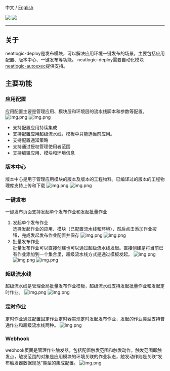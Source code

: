 中文 / [English](README.en.md)

<p align="left">
    <a href="https://opensource.org/licenses/Apache-2.0" alt="License">
        <img src="https://img.shields.io/badge/License-Apache%202.0-blue.svg" /></a>
<a target="_blank" href="https://join.slack.com/t/neatlogichome/shared_invite/zt-1w037axf8-r_i2y4pPQ1Z8FxOkAbb64w">
<img src="https://img.shields.io/badge/Slack-Neatlogic-orange" /></a>
</p>

---

## 关于

neatlogic-deploy是发布模块，可以解决应用环境一键发布的场景，主要包括应用配置、版本中心、一键发布等功能。
neatlogic-deploy需要自动化模块[neatlogic-autoexec](../../../neatlogic-autoexec/blob/develop3.0.0/README.md)提供支持。

## 主要功能

### 应用配置

应用配置主要是管理应用、模块层和环境层的流水线脚本和参数等配置。
![img.png](README_IMAGES/img1.png)
![img.png](README_IMAGES/img.png)

- 支持配置应用持续集成
- 支持配置应用超级流水线，模板中只能选当前应用。
- 支持配置通知策略
- 支持通过授权管理使用者范围
- 支持编辑应用、模块和环境信息

### 版本中心

版本中心是用于管理应用模块的版本及版本的工程物料。已编译过的版本的工程物理库支持上传和下载
![img.png](README_IMAGES/img2.png)
![img.png](README_IMAGES/img3.png)

### 一键发布

一键发布页面支持发起单个发布作业和发起批量作业

1. 发起单个发布作业<br>
   选择发起作业的应用、模块（已配置流水线和环境），然后点击添加作业按钮，完成发起发布作业配置并保存
   ![img.png](README_IMAGES/img4.png)
   ![img.png](README_IMAGES/img5.png)
2. 批量发布作业<br>
   批量发布作业可以直接创建也可以通过超级流水线发起。直接创建是将当前已有作业添加到一个集合里，超级流水线方式是通过模板发起。
   ![img.png](README_IMAGES/img6.png)
   ![img.png](README_IMAGES/img7.png)
   ![img.png](README_IMAGES/img8.png)

### 超级流水线

超级流水线是管理全局批量发布作业模板，超级流水线支持发起批量作业和发起定时作业。
![img.png](README_IMAGES/img9.png)
![img.png](README_IMAGES/img10.png)

### 定时作业

定时作业通过配置固定作业定时器实现定时发起发布作业，发起的作业类型支持普通作业和超级流水线两种。
![img.png](README_IMAGES/img11.png)

### Webhook

webhook页面是管理作业触发器，包括配置触发范围和触发动作，触发范围即触发点，触发范围的对象是应用模块的环境关联的作业状态，触发动作则是关联“发布触发器数据规范”类型的集成配置。
![img.png](README_IMAGES/img12.png)
